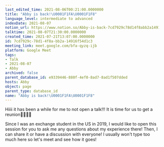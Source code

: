```yaml
---
last_edited_time: 2021-08-06T00:21:00.0000000
title: "Abby is back!\U0001F1FA\U0001F1F8"
language_level: intermediate to advanced
indexDate: 2021-08-07
notion_url: https://www.notion.so/Abby-is-back-7cd7929c78d14f8abb2a14916f54d1c3
talktime: 2021-08-07T21:30:00.0000000
created_time: 2021-07-21T13:07:00.0000000
id: 7cd7929c-78d1-4f8a-bb2a-14916f54d1c3
meeting_link: meet.google.com/bfa-qyzq-ijb
platform: Google Meet
tags:
- Talk
- 2021-08-07
- Abby
archived: false
parent_database_id: e9339446-880f-4ef0-8ad7-8ad1f507dded
hosts: Abby
object: page
parent_type: database_id
name: "Abby is back!\U0001F1FA\U0001F1F8"
---
```


Hiiii it has been a while for me to not open a talk!!!
It is time for us to get a reunion🥰🥰👌🏻

Since I was an exchange student in the US in 2019, I would like to open this session for you to ask me any questions about my experience there! Then, I can share it or have a discussion with everyone! I usually won't type too much here so let's meet and see how it goes!







